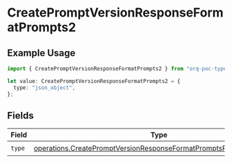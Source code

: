 # CreatePromptVersionResponseFormatPrompts2

## Example Usage

```typescript
import { CreatePromptVersionResponseFormatPrompts2 } from "orq-poc-typescript-multi-env-version/models/operations";

let value: CreatePromptVersionResponseFormatPrompts2 = {
  type: "json_object",
};
```

## Fields

| Field                                                                                                                                                    | Type                                                                                                                                                     | Required                                                                                                                                                 | Description                                                                                                                                              |
| -------------------------------------------------------------------------------------------------------------------------------------------------------- | -------------------------------------------------------------------------------------------------------------------------------------------------------- | -------------------------------------------------------------------------------------------------------------------------------------------------------- | -------------------------------------------------------------------------------------------------------------------------------------------------------- |
| `type`                                                                                                                                                   | [operations.CreatePromptVersionResponseFormatPromptsResponse200Type](../../models/operations/createpromptversionresponseformatpromptsresponse200type.md) | :heavy_check_mark:                                                                                                                                       | N/A                                                                                                                                                      |